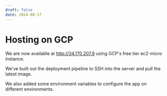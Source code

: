 ```yaml
---
draft: false 
date: 2024-08-17
---
```


# Hosting on GCP
We are now available at <http://34.170.207.9> using GCP's free tier ec2-micro instance.

We've built out the deployment pipeline to SSH into the server and pull the latest image.

We also added some environment variables to configure the app on different environments. 
